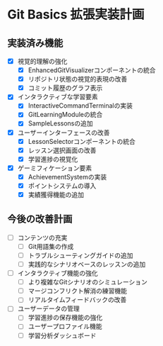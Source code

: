 # Git Basics 拡張実装計画

## 実装済み機能
- [x] 視覚的理解の強化
  - [x] EnhancedGitVisualizerコンポーネントの統合
  - [x] リポジトリ状態の視覚的表現の改善
  - [x] コミット履歴のグラフ表示
- [x] インタラクティブな学習要素
  - [x] InteractiveCommandTerminalの実装
  - [x] GitLearningModuleの統合
  - [x] SampleLessonsの追加
- [x] ユーザーインターフェースの改善
  - [x] LessonSelectorコンポーネントの統合
  - [x] レッスン選択画面の改善
  - [x] 学習進捗の視覚化
- [x] ゲーミフィケーション要素
  - [x] AchievementSystemの実装
  - [x] ポイントシステムの導入
  - [x] 実績獲得機能の追加

## 今後の改善計画
- [ ] コンテンツの充実
  - [ ] Git用語集の作成
  - [ ] トラブルシューティングガイドの追加
  - [ ] 実践的なシナリオベースのレッスンの追加
- [ ] インタラクティブ機能の強化
  - [ ] より複雑なGitシナリオのシミュレーション
  - [ ] マージコンフリクト解消の練習機能
  - [ ] リアルタイムフィードバックの改善
- [ ] ユーザーデータの管理
  - [ ] 学習進捗の保存機能の強化
  - [ ] ユーザープロファイル機能
  - [ ] 学習分析ダッシュボード
